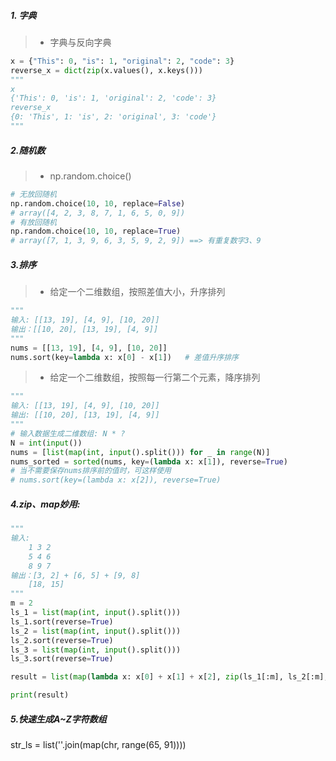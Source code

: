 ##### 1. 字典
> - 字典与反向字典
```python
x = {"This": 0, "is": 1, "original": 2, "code": 3}
reverse_x = dict(zip(x.values(), x.keys()))
"""
x
{'This': 0, 'is': 1, 'original': 2, 'code': 3} 
reverse_x
{0: 'This', 1: 'is', 2: 'original', 3: 'code'}
"""
```
##### 2.随机数
> - np.random.choice()
```python
# 无放回随机
np.random.choice(10, 10, replace=False)
# array([4, 2, 3, 8, 7, 1, 6, 5, 0, 9])
# 有放回随机
np.random.choice(10, 10, replace=True)
# array([7, 1, 3, 9, 6, 3, 5, 9, 2, 9]) ==> 有重复数字3、9
```
##### 3.排序
> - 给定一个二维数组，按照差值大小，升序排列
```python
"""
输入: [[13, 19], [4, 9], [10, 20]]
输出：[[10, 20], [13, 19], [4, 9]]
"""
nums = [[13, 19], [4, 9], [10, 20]]
nums.sort(key=lambda x: x[0] - x[1])   # 差值升序排序
```
> - 给定一个二维数组，按照每一行第二个元素，降序排列
```python
"""
输入: [[13, 19], [4, 9], [10, 20]]
输出: [[10, 20], [13, 19], [4, 9]] 
"""
# 输入数据生成二维数组: N * ?
N = int(input())
nums = [list(map(int, input().split())) for _ in range(N)]
nums_sorted = sorted(nums, key=(lambda x: x[1]), reverse=True)
# 当不需要保存nums排序前的值时，可这样使用
# nums.sort(key=(lambda x: x[2]), reverse=True)
```
##### 4.zip、map妙用:
```python
"""
输入:
    1 3 2
    5 4 6
    8 9 7
输出：[3, 2] + [6, 5] + [9, 8]
    [18, 15]
"""
m = 2
ls_1 = list(map(int, input().split()))
ls_1.sort(reverse=True)
ls_2 = list(map(int, input().split()))
ls_2.sort(reverse=True)
ls_3 = list(map(int, input().split()))
ls_3.sort(reverse=True)

result = list(map(lambda x: x[0] + x[1] + x[2], zip(ls_1[:m], ls_2[:m], ls_3[:m])))

print(result)
```
##### 5.快速生成A~Z字符数组
str_ls = list(''.join(map(chr, range(65, 91))))
